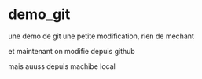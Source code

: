 # demo_git
une demo de git 
une petite modification, rien de mechant

et maintenant on modifie depuis github

mais auuss depuis machibe local 
